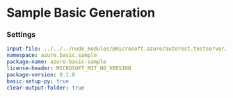 # Sample Basic Generation

### Settings

``` yaml
input-file: ../../../node_modules/@microsoft.azure/autorest.testserver/swagger/head.json
namespace: azure.basic.sample
package-name: azure-basic-sample
license-header: MICROSOFT_MIT_NO_VERSION
package-version: 0.1.0
basic-setup-py: true
clear-output-folder: true
```
